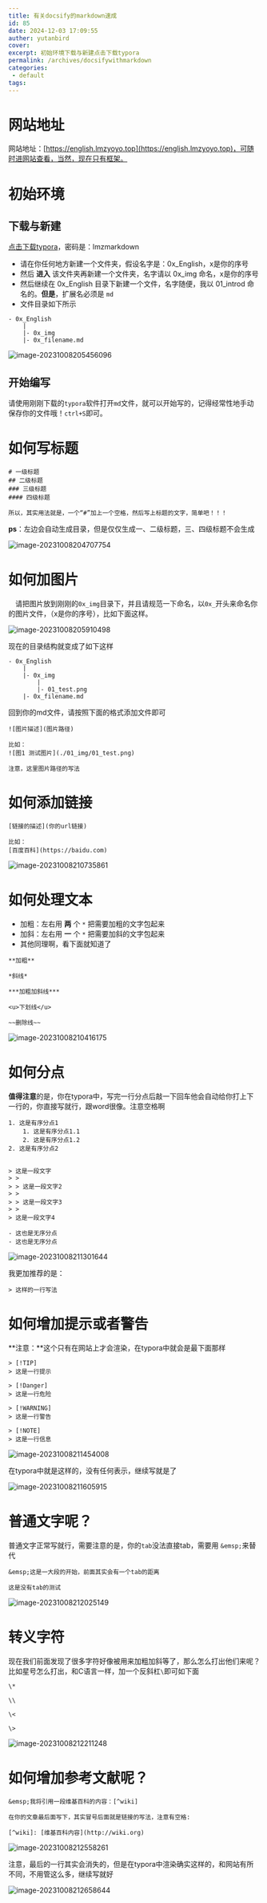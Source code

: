 ```yaml
---
title: 有关docsify的markdown速成
id: 85
date: 2024-12-03 17:09:55
auther: yutanbird
cover: 
excerpt: 初始环境下载与新建点击下载typora
permalink: /archives/docsifywithmarkdown
categories:
 - default
tags: 
---
```



# 网站地址

网站地址：[https://english.lmzyoyo.top](https://english.lmzyoyo.top)，可随时进网站查看，当然，现在只有框架。

# 初始环境

## 下载与新建

[点击下载typora](https://files.lmzyoyo.top/s/VjTD)，密码是：lmzmarkdown

- 请在你任何地方新建一个文件夹，假设名字是：0x_English，x是你的序号
- 然后 **进入** 该文件夹再新建一个文件夹，名字请以 0x_img 命名，x是你的序号
- 然后继续在 0x_English 目录下新建一个文件，名字随便，我以 01_introd 命名的。**但是**，扩展名必须是 `md`
- 文件目录如下所示

```
- 0x_English
	|
	|- 0x_img
	|- 0x_filename.md
```

![image-20231008205456096](https://imagere.oss-cn-beijing.aliyuncs.com/img20230227/202310082054130.png)

## 开始编写

请使用刚刚下载的`typora`软件打开`md`文件，就可以开始写的，记得经常性地手动保存你的文件哦！`ctrl+S`即可。

# 如何写标题

```
# 一级标题
## 二级标题
### 三级标题
#### 四级标题

所以，其实用法就是，一个“#”加上一个空格，然后写上标题的文字，简单吧！！！
```

**ps**：左边会自动生成目录，但是仅仅生成一、二级标题，三、四级标题不会生成

![image-20231008204707754](https://imagere.oss-cn-beijing.aliyuncs.com/img20230227/202310082047845.png)

# 如何加图片

&emsp;请把图片放到刚刚的`0x_img`目录下，并且请规范一下命名，以`0x_`开头来命名你的图片文件，（x是你的序号），比如下面这样。

![image-20231008205910498](https://imagere.oss-cn-beijing.aliyuncs.com/img20230227/202310082059529.png)

现在的目录结构就变成了如下这样

```
- 0x_English
	|
	|- 0x_img
		|
		|- 01_test.png
	|- 0x_filename.md
```

回到你的md文件，请按照下面的格式添加文件即可

```
![图片描述](图片路径)

比如：
![图1 测试图片](./01_img/01_test.png)

注意，这里图片路径的写法
```

# 如何添加链接

```
[链接的描述](你的url链接)

比如：
[百度百科](https://baidu.com)
```

![image-20231008210735861](https://imagere.oss-cn-beijing.aliyuncs.com/img20230227/202310082107888.png)

# 如何处理文本

- 加粗：左右用 **两** 个 `*` 把需要加粗的文字包起来
- 加斜：左右用 **一** 个 `*` 把需要加斜的文字包起来
- 其他同理啊，看下面就知道了

```
**加粗**

*斜线*

***加粗加斜线***

<u>下划线</u>

~~删除线~~

```

![image-20231008210416175](https://imagere.oss-cn-beijing.aliyuncs.com/img20230227/202310082104215.png)

# 如何分点

**值得注意**的是，你在typora中，写完一行分点后敲一下回车他会自动给你打上下一行的，你直接写就行，跟word很像。注意空格啊

```
1. 这是有序分点1
	1. 这是有序分点1.1
	2. 这是有序分点1.2
2. 这是有序分点2


> 这是一段文字
> >
> > 这是一段文字2
> > 
> > 这是一段文字3
> > 
> 这是一段文字4

- 这也是无序分点
- 这也是无序分点
```

![image-20231008211301644](https://imagere.oss-cn-beijing.aliyuncs.com/img20230227/202310082113695.png)

我更加推荐的是：

```
> 这样的一行写法
```

# 如何增加提示或者警告

**注意：**这个只有在网站上才会渲染，在typora中就会是最下面那样

```
> [!TIP] 
> 这是一行提示

> [!Danger] 
> 这是一行危险

> [!WARNING] 
> 这是一行警告

> [!NOTE] 
> 这是一行信息
```

![image-20231008211454008](https://imagere.oss-cn-beijing.aliyuncs.com/img20230227/202310082114060.png)

在typora中就是这样的，没有任何表示，继续写就是了

![image-20231008211605915](https://imagere.oss-cn-beijing.aliyuncs.com/img20230227/202310082116957.png)

# 普通文字呢？

普通文字正常写就行，需要注意的是，你的`tab`没法直接tab，需要用 `&emsp;`来替代

```
&emsp;这是一大段的开始，前面其实会有一个tab的距离

这是没有tab的测试
```

![image-20231008212025149](https://imagere.oss-cn-beijing.aliyuncs.com/img20230227/202310082120183.png)

# 转义字符

现在我们前面发现了很多字符好像被用来加粗加斜等了，那么怎么打出他们来呢？比如星号怎么打出，和C语言一样，加一个反斜杠`\`即可如下面

```
\*

\\

\< 

\> 
```

![image-20231008212211248](https://imagere.oss-cn-beijing.aliyuncs.com/img20230227/202310082122279.png)

# 如何增加参考文献呢？

```
&emsp;我将引用一段维基百科的内容：[^wiki]

在你的文章最后面写下，其实冒号后面就是链接的写法，注意有空格:

[^wiki]: [维基百科内容](http://wiki.org)
```

![image-20231008212558261](https://imagere.oss-cn-beijing.aliyuncs.com/img20230227/202310082125297.png)

注意，最后的一行其实会消失的，但是在typora中渲染确实这样的，和网站有所不同，不用管这么多，继续写就好

![image-20231008212658644](https://imagere.oss-cn-beijing.aliyuncs.com/img20230227/202310082126673.png)

